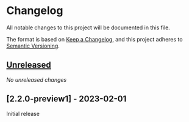 # Changelog

All notable changes to this project will be documented in this file.

The format is based on [Keep a Changelog](https://keepachangelog.com/en/1.0.0/),
and this project adheres to [Semantic Versioning](https://semver.org/spec/v2.0.0.html).

## [Unreleased]

_No unreleased changes_

## [2.2.0-preview1] - 2023-02-01

Initial release

[unreleased]: https://github.com/fabulous-dev/Fabulous.Maui/compare/2.2.0-preview.1...HEAD
[2.2.0-preview.1]: https://github.com/fabulous-dev/Fabulous.Maui/releases/tag/2.2.0-preview.1
